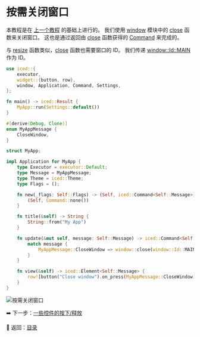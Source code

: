 
# 按需关闭窗口

本教程是在 [上一个教程](./changing_the_window_dynamically.md) 的基础上进行的。
我们使用 [window](https://docs.rs/iced/0.12.1/iced/window/index.html) 模块中的 [close](https://docs.rs/iced/0.12.1/iced/window/fn.close.html) 函数来关闭窗口。
这也是通过返回由 [close](https://docs.rs/iced/0.12.1/iced/window/fn.close.html) 函数获得的 [Command](https://docs.rs/iced/0.12.1/iced/struct.Command.html) 来完成的。

与 [resize](https://docs.rs/iced/0.12.1/iced/window/fn.resize.html) 函数类似，[close](https://docs.rs/iced/0.12.1/iced/window/fn.close.html) 函数也需要窗口的 ID。
我们传递 [window::Id::MAIN](https://docs.rs/iced/0.12.1/iced/window/struct.Id.html#associatedconstant.MAIN) 作为 ID。

```rust
use iced::{
    executor,
    widget::{button, row},
    window, Application, Command, Settings,
};

fn main() -> iced::Result {
    MyApp::run(Settings::default())
}

#[derive(Debug, Clone)]
enum MyAppMessage {
    CloseWindow,
}

struct MyApp;

impl Application for MyApp {
    type Executor = executor::Default;
    type Message = MyAppMessage;
    type Theme = iced::Theme;
    type Flags = ();

    fn new(_flags: Self::Flags) -> (Self, iced::Command<Self::Message>) {
        (Self, Command::none())
    }

    fn title(&self) -> String {
        String::from("My App")
    }

    fn update(&mut self, message: Self::Message) -> iced::Command<Self::Message> {
        match message {
            MyAppMessage::CloseWindow => window::close(window::Id::MAIN),
        }
    }

    fn view(&self) -> iced::Element<Self::Message> {
        row![button("Close window").on_press(MyAppMessage::CloseWindow),].into()
    }
}
```

![按需关闭窗口](./pic/closing_the_window_on_demand.png)

:arrow_right: 下一步：[一些控件的按下/释放](./on_pressed_released_of_some_widgets.md)

:blue_book: 返回：[目录](./../README.md)
